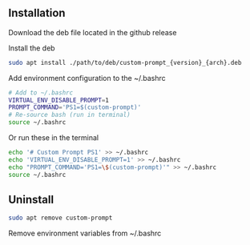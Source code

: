 
## Installation

Download the deb file located in the github release

Install the deb 
```bash
sudo apt install ./path/to/deb/custom-prompt_{version}_{arch}.deb
```

Add environment configuration to the ~/.bashrc
```bash
# Add to ~/.bashrc
VIRTUAL_ENV_DISABLE_PROMPT=1
PROMPT_COMMAND='PS1=$(custom-prompt)'
# Re-source bash (run in terminal)
source ~/.bashrc
```

Or run these in the terminal

```bash
echo '# Custom Prompt PS1' >> ~/.bashrc
echo 'VIRTUAL_ENV_DISABLE_PROMPT=1' >> ~/.bashrc
echo "PROMPT_COMMAND='PS1=\$(custom-prompt)'" >> ~/.bashrc
source ~/.bashrc
```

## Uninstall

```bash
sudo apt remove custom-prompt
```

Remove environment variables from ~/.bashrc
